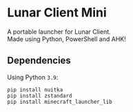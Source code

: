 # Lunar Client Mini
A portable launcher for Lunar Client.      
Made using Python, PowerShell and AHK!      

## Dependencies
Using Python `3.9`:
```
pip install nuitka
pip install zstandard
pip install minecraft_launcher_lib
```

